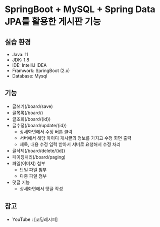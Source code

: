# SpringBoot + MySQL + Spring Data JPA를 활용한 게시판 기능

## 실습 환경
+ Java: 11
+ JDK: 1.8
+ IDE: IntelliJ IDEA
+ Framwork: SpringBoot (2.x)
+ Database: Mysql

## 기능
+ 글쓰기(/board/save)
+ 글목록(/board/)
+ 글조회(/board/{id})
+ 글수정(/board/update/{id})
  * 상세화면에서 수정 버튼 클릭
  * 서버에서 해당 아이디 게시글의 정보를 가지고 수정 화면 출력
  * 제목, 내용 수정 입력 받아서 서버로 요청해서 수정 처리
+ 글삭제(/board/delete/{id})
+ 페이징처리(/board/paging)
+ 파일(이미지) 첨부
  * 단일 파일 첨부
  * 다중 파일 첨부
+ 댓글 기능
  * 상세화면에서 댓글 작성
## 참고
+ YouTube : [코딩레시피]
